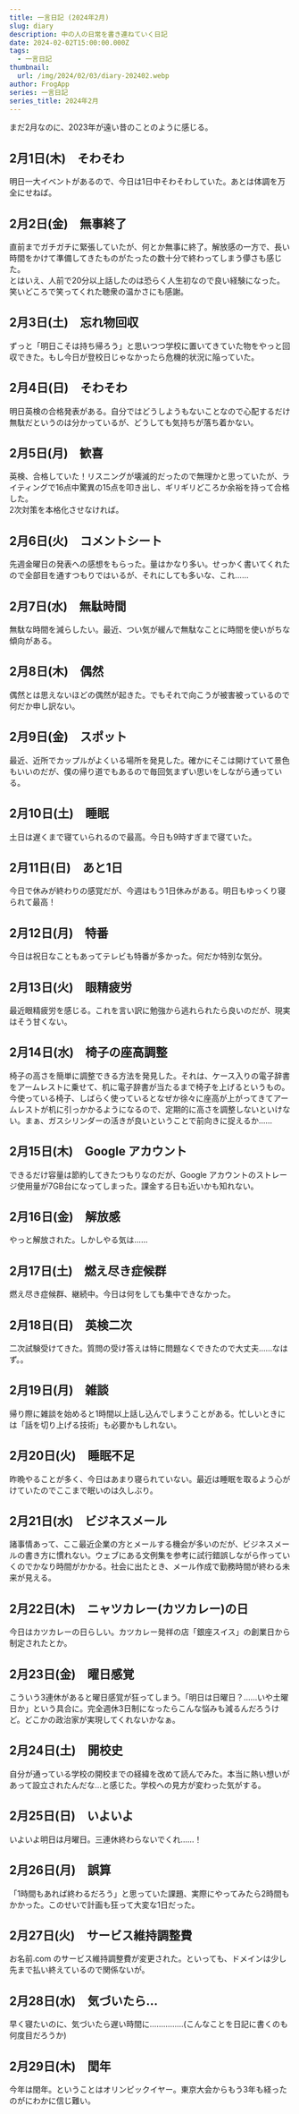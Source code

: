 ```yaml
---
title: 一言日記 (2024年2月)
slug: diary
description: 中の人の日常を書き連ねていく日記
date: 2024-02-02T15:00:00.000Z
tags:
  - 一言日記
thumbnail:
  url: /img/2024/02/03/diary-202402.webp
author: FrogApp
series: 一言日記
series_title: 2024年2月
---
```


まだ2月なのに、2023年が遠い昔のことのように感じる。

## 2月1日(木)　そわそわ

明日一大イベントがあるので、今日は1日中そわそわしていた。あとは体調を万全にせねば。

## 2月2日(金)　無事終了

直前までガチガチに緊張していたが、何とか無事に終了。解放感の一方で、長い時間をかけて準備してきたものがたったの数十分で終わってしまう儚さも感じた。\
とはいえ、人前で20分以上話したのは恐らく人生初なので良い経験になった。笑いどころで笑ってくれた聴衆の温かさにも感謝。

## 2月3日(土)　忘れ物回収

ずっと「明日こそは持ち帰ろう」と思いつつ学校に置いてきていた物をやっと回収できた。もし今日が登校日じゃなかったら危機的状況に陥っていた。

## 2月4日(日)　そわそわ

明日英検の合格発表がある。自分ではどうしようもないことなので心配するだけ無駄だというのは分かっているが、どうしても気持ちが落ち着かない。

## 2月5日(月)　歓喜

英検、合格していた！リスニングが壊滅的だったので無理かと思っていたが、ライティングで16点中驚異の15点を叩き出し、ギリギリどころか余裕を持って合格した。\
2次対策を本格化させなければ。

## 2月6日(火)　コメントシート

先週金曜日の発表への感想をもらった。量はかなり多い。せっかく書いてくれたので全部目を通すつもりではいるが、それにしても多いな、これ……

## 2月7日(水)　無駄時間

無駄な時間を減らしたい。最近、つい気が緩んで無駄なことに時間を使いがちな傾向がある。

## 2月8日(木)　偶然

偶然とは思えないほどの偶然が起きた。でもそれで向こうが被害被っているので何だか申し訳ない。

## 2月9日(金)　スポット

最近、近所でカップルがよくいる場所を発見した。確かにそこは開けていて景色もいいのだが、僕の帰り道でもあるので毎回気まずい思いをしながら通っている。

## 2月10日(土)　睡眠

土日は遅くまで寝ていられるので最高。今日も9時すぎまで寝ていた。

## 2月11日(日)　あと1日

今日で休みが終わりの感覚だが、今週はもう1日休みがある。明日もゆっくり寝られて最高！

## 2月12日(月)　特番

今日は祝日なこともあってテレビも特番が多かった。何だか特別な気分。

## 2月13日(火)　眼精疲労

最近眼精疲労を感じる。これを言い訳に勉強から逃れられたら良いのだが、現実はそう甘くない。

## 2月14日(水)　椅子の座高調整

椅子の高さを簡単に調整できる方法を発見した。それは、ケース入りの電子辞書をアームレストに乗せて、机に電子辞書が当たるまで椅子を上げるというもの。\
今使っている椅子、しばらく使っているとなぜか徐々に座高が上がってきてアームレストが机に引っかかるようになるので、定期的に高さを調整しないといけない。まぁ、ガスシリンダーの活きが良いということで前向きに捉えるか……

## 2月15日(木)　Google アカウント

できるだけ容量は節約してきたつもりなのだが、Google アカウントのストレージ使用量が7GB台になってしまった。課金する日も近いかも知れない。

## 2月16日(金)　解放感

やっと解放された。しかしやる気は……

## 2月17日(土)　燃え尽き症候群

燃え尽き症候群、継続中。今日は何をしても集中できなかった。

## 2月18日(日)　英検二次

二次試験受けてきた。質問の受け答えは特に問題なくできたので大丈夫……なはず。。

## 2月19日(月)　雑談

帰り際に雑談を始めると1時間以上話し込んでしまうことがある。忙しいときには「話を切り上げる技術」も必要かもしれない。

## 2月20日(火)　睡眠不足

昨晩やることが多く、今日はあまり寝られていない。最近は睡眠を取るよう心がけていたのでここまで眠いのは久しぶり。

## 2月21日(水)　ビジネスメール

諸事情あって、ここ最近企業の方とメールする機会が多いのだが、ビジネスメールの書き方に慣れない。ウェブにある文例集を参考に試行錯誤しながら作っていくのでかなり時間がかかる。社会に出たとき、メール作成で勤務時間が終わる未来が見える。

## 2月22日(木)　ニャツカレー(カツカレー)の日

今日はカツカレーの日らしい。カツカレー発祥の店「銀座スイス」の創業日から制定されたとか。

## 2月23日(金)　曜日感覚

こういう3連休があると曜日感覚が狂ってしまう。「明日は日曜日？……いや土曜日か」という具合に。完全週休3日制になったらこんな悩みも減るんだろうけど。どこかの政治家が実現してくれないかなぁ。

## 2月24日(土)　開校史

自分が通っている学校の開校までの経緯を改めて読んでみた。本当に熱い想いがあって設立されたんだな…と感じた。学校への見方が変わった気がする。

## 2月25日(日)　いよいよ

いよいよ明日は月曜日。三連休終わらないでくれ……！

## 2月26日(月)　誤算

「1時間もあれば終わるだろう」と思っていた課題、実際にやってみたら2時間もかかった。このせいで計画も狂って大変な1日だった。

## 2月27日(火)　サービス維持調整費

お名前.com のサービス維持調整費が変更された。といっても、ドメインは少し先まで払い終えているので関係ないが。

## 2月28日(水)　気づいたら…

早く寝たいのに、気づいたら遅い時間に……………(こんなことを日記に書くのも何度目だろうか)

## 2月29日(木)　閏年

今年は閏年。ということはオリンピックイヤー。東京大会からもう3年も経ったのがにわかに信じ難い。
